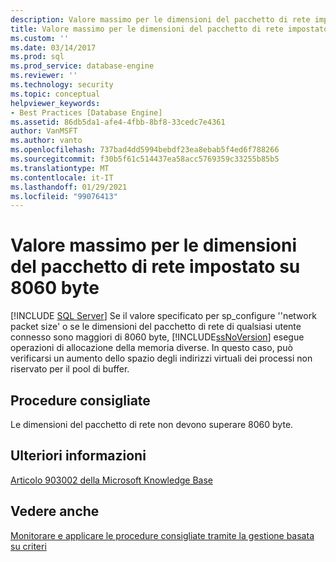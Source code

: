 ```yaml
---
description: Valore massimo per le dimensioni del pacchetto di rete impostato su 8060 byte
title: Valore massimo per le dimensioni del pacchetto di rete impostato su 8060 byte | Microsoft Docs
ms.custom: ''
ms.date: 03/14/2017
ms.prod: sql
ms.prod_service: database-engine
ms.reviewer: ''
ms.technology: security
ms.topic: conceptual
helpviewer_keywords:
- Best Practices [Database Engine]
ms.assetid: 86db5da1-afe4-4fbb-8bf8-33cedc7e4361
author: VanMSFT
ms.author: vanto
ms.openlocfilehash: 737bad4dd5994bebdf23ea8ebab5f4ed6f788266
ms.sourcegitcommit: f30b5f61c514437ea58acc5769359c33255b85b5
ms.translationtype: MT
ms.contentlocale: it-IT
ms.lasthandoff: 01/29/2021
ms.locfileid: "99076413"
---
```

# <a name="network-packet-size-should-not-exceed-8060-bytes"></a>Valore massimo per le dimensioni del pacchetto di rete impostato su 8060 byte
 [!INCLUDE [SQL Server](../../includes/applies-to-version/sqlserver.md)]
  Se il valore specificato per sp_configure ''network packet size' o se le dimensioni del pacchetto di rete di qualsiasi utente connesso sono maggiori di 8060 byte, [!INCLUDE[ssNoVersion](../../includes/ssnoversion-md.md)] esegue operazioni di allocazione della memoria diverse. In questo caso, può verificarsi un aumento dello spazio degli indirizzi virtuali dei processi non riservato per il pool di buffer.  
  
## <a name="best-practices-recommendations"></a>Procedure consigliate  
 Le dimensioni del pacchetto di rete non devono superare 8060 byte.  
  
## <a name="for-more-information"></a>Ulteriori informazioni  
 [Articolo 903002 della Microsoft Knowledge Base](https://www.betaarchive.com/wiki/index.php?title=Microsoft_KB_Archive/903002)  
  
## <a name="see-also"></a>Vedere anche  
 [Monitorare e applicare le procedure consigliate tramite la gestione basata su criteri](../../relational-databases/policy-based-management/monitor-and-enforce-best-practices-by-using-policy-based-management.md)  
  
  

